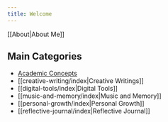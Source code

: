 ```yaml
---
title: Welcome
---
```


[[About|About Me]]
## Main Categories

- [Academic Concepts](https://jalujr.github.io/digital-chaos-order/content/academic-concepts/)
- [[creative-writing/index|Creative Writings]]
- [[digital-tools/index|Digital Tools]]
- [[music-and-memory/index|Music and Memory]]
- [[personal-growth/index|Personal Growth]]
- [[reflective-journal/index|Reflective Journal]]